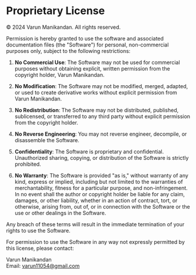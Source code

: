 # Proprietary License

© 2024 Varun Manikandan. All rights reserved.

Permission is hereby granted to use the software and associated documentation files (the "Software") for personal, non-commercial purposes only, subject to the following restrictions:

1. **No Commercial Use**: The Software may not be used for commercial purposes without obtaining explicit, written permission from the copyright holder, Varun Manikandan.

2. **No Modification**: The Software may not be modified, merged, adapted, or used to create derivative works without explicit permission from Varun Manikandan.

3. **No Redistribution**: The Software may not be distributed, published, sublicensed, or transferred to any third party without explicit permission from the copyright holder.

4. **No Reverse Engineering**: You may not reverse engineer, decompile, or disassemble the Software.

5. **Confidentiality**: The Software is proprietary and confidential. Unauthorized sharing, copying, or distribution of the Software is strictly prohibited.

6. **No Warranty**: The Software is provided "as is," without warranty of any kind, express or implied, including but not limited to the warranties of merchantability, fitness for a particular purpose, and non-infringement. In no event shall the author or copyright holder be liable for any claim, damages, or other liability, whether in an action of contract, tort, or otherwise, arising from, out of, or in connection with the Software or the use or other dealings in the Software.

Any breach of these terms will result in the immediate termination of your rights to use the Software.

For permission to use the Software in any way not expressly permitted by this license, please contact:

Varun Manikandan  
Email: varun11054@gmail.com
